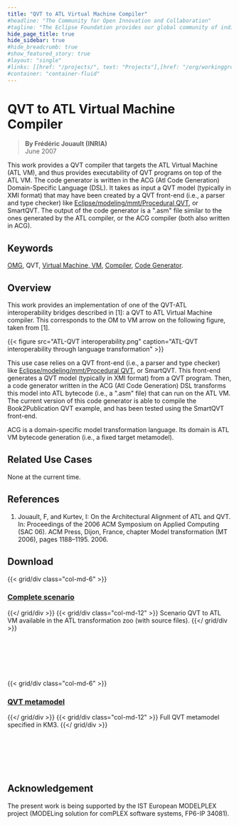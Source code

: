 ```yaml
---
title: "QVT to ATL Virtual Machine Compiler"
#headline: "The Community for Open Innovation and Collaboration"
#tagline: "The Eclipse Foundation provides our global community of individuals and organizations with a mature, scalable, and business-friendly environment for open source software collaboration and innovation."
hide_page_title: true
hide_sidebar: true
#hide_breadcrumb: true
#show_featured_story: true
#layout: "single"
#links: [[href: "/projects/", text: "Projects"],[href: "/org/workinggroups/", text: "Working Group"],[href: "/membership/", text: "Members"],[href: "/org/value", text: "Business Value"]]
#container: "container-fluid"
---
```


# QVT to ATL Virtual Machine Compiler

> **By Frédéric Jouault (INRIA)** \
> June 2007

This work provides a QVT compiler that targets the ATL Virtual Machine (ATL VM), and thus provides executability of QVT programs on top of the ATL VM. The code generator is written in the ACG (Atl Code Generation) Domain-Specific Language (DSL). It takes as input a QVT model (typically in XMI format) that may have been created by a QVT front-end (i.e., a parser and type checker) like [Eclipse/modeling/mmt/Procedural QVT](https://eclipse.dev/mmt/?project=qvto#qvto), or SmartQVT. The output of the code generator is a ".asm" file similar to the ones generated by the ATL compiler, or the ACG compiler (both also written in ACG).

## Keywords

[OMG](https://www.omg.org/), QVT, [Virtual Machine, VM](https://en.wikipedia.org/wiki/Virtual_machine), [Compiler](https://en.wikipedia.org/wiki/Compiler), [Code Generator](https://en.wikipedia.org/wiki/Code_generator).

## Overview

This work provides an implementation of one of the QVT-ATL interoperability bridges described in [1]: a QVT to ATL Virtual Machine compiler. This corresponds to the OM to VM arrow on the following figure, taken from [1].

{{< figure src="ATL-QVT interoperability.png" caption="ATL-QVT interoperability through language transformation" >}}

This use case relies on a QVT front-end (i.e., a parser and type checker) like [Eclipse/modeling/mmt/Procedural QVT](https://eclipse.dev/mmt/?project=qvto#qvto), or SmartQVT. This front-end generates a QVT model (typically in XMI format) from a QVT program. Then, a code generator written in the ACG (Atl Code Generation) DSL transforms this model into ATL bytecode (i.e., a ".asm" file) that can run on the ATL VM. The current version of this code generator is able to compile the Book2Publication QVT example, and has been tested using the SmartQVT front-end.

ACG is a domain-specific model transformation language. Its domain is ATL VM bytecode generation (i.e., a fixed target metamodel).

## Related Use Cases

None at the current time.

## References

  1. Jouault, F, and Kurtev, I: On the Architectural Alignment of ATL and QVT. In: Proceedings of the 2006 ACM Symposium on Applied Computing (SAC 06). ACM Press, Dijon, France, chapter Model transformation (MT 2006), pages 1188–1195. 2006.

## Download

{{< grid/div class="col-md-6" >}}
### [Complete scenario](../../atltransformations/#QVT2ATLVM)
{{</ grid/div >}}
{{< grid/div class="col-md-12" >}}
Scenario QVT to ATL VM available in the ATL transformation zoo (with source files).
{{</ grid/div >}}

&nbsp;

&nbsp;

&nbsp;

{{< grid/div class="col-md-6" >}}
### [QVT metamodel](https://www.eclipse.org/gmt/am3/zoos/atlanticZoo/#QVT)
{{</ grid/div >}}
{{< grid/div class="col-md-12" >}}
Full QVT metamodel specified in KM3.
{{</ grid/div >}}

&nbsp;

&nbsp;

&nbsp;

## Acknowledgement

The present work is being supported by the IST European MODELPLEX project (MODELing solution for comPLEX software systems, FP6-IP 34081).
